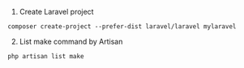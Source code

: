 1. Create Laravel project

`composer create-project --prefer-dist laravel/laravel mylaravel`

2. List make command by Artisan

`php artisan list make`